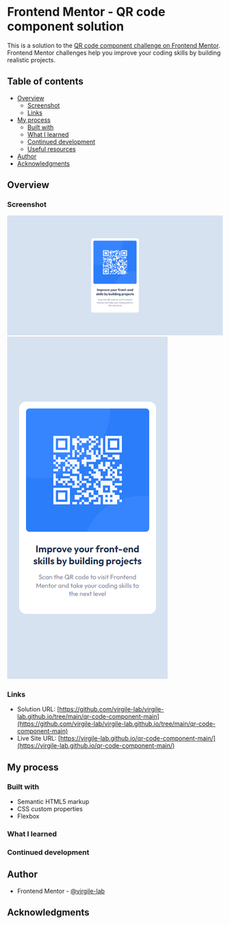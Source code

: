 # Frontend Mentor - QR code component solution

This is a solution to the [QR code component challenge on Frontend Mentor](https://www.frontendmentor.io/challenges/qr-code-component-iux_sIO_H). Frontend Mentor challenges help you improve your coding skills by building realistic projects. 

## Table of contents

- [Overview](#overview)
  - [Screenshot](#screenshot)
  - [Links](#links)
- [My process](#my-process)
  - [Built with](#built-with)
  - [What I learned](#what-i-learned)
  - [Continued development](#continued-development)
  - [Useful resources](#useful-resources)
- [Author](#author)
- [Acknowledgments](#acknowledgments)

## Overview

### Screenshot

![](./Screenshot_Desktop.png)
![](./Screenshot_Mobile.png)

### Links

- Solution URL: [https://github.com/virgile-lab/virgile-lab.github.io/tree/main/qr-code-component-main](https://github.com/virgile-lab/virgile-lab.github.io/tree/main/qr-code-component-main)
- Live Site URL: [https://virgile-lab.github.io/qr-code-component-main/](https://virgile-lab.github.io/qr-code-component-main/)

## My process

### Built with

- Semantic HTML5 markup
- CSS custom properties
- Flexbox

### What I learned

### Continued development

## Author

- Frontend Mentor - [@virgile-lab](https://www.frontendmentor.io/profile/virgile-lab)

## Acknowledgments
